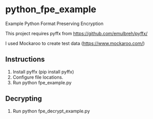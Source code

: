# python_fpe_example

Example Python Format Preserving Encryption

This project requires pyffx from https://github.com/emulbreh/pyffx/

I used Mockaroo to create test data (https://www.mockaroo.com/)

Instructions
------------ 
 1. Install pyffx (pip install pyffx)
 2. Configure file locations.
 3. Run python fpe_example.py

Decrypting
----------

1. Run python fpe_decrypt_example.py

